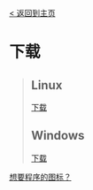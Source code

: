 [< 返回到主页](gsfess.github.io)
# 下载  
>## Linux  
>[下载](https://github.com/Gsfess/Gsfess/raw/main/Linux/Gsfess)  
>## Windows  
>[下载](https://github.com/Gsfess/Gsfess/raw/main/Windows/Gsfess.exe)  
  
[想要程序的图标？](https://gsfess.github.io/Programicon/)
